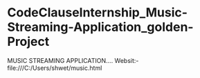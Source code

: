 # CodeClauseInternship_Music-Streaming-Application_golden-Project
MUSIC STREAMING APPLICATION....
Websit:- file:///C:/Users/shwet/music.html
